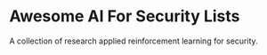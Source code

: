 # Awesome AI For Security Lists

A collection of research applied reinforcement learning for security.
